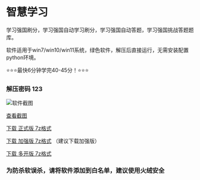 # 智慧学习
学习强国刷分，学习强国自动学习刷分，学习强国自动答题，学习强国挑战答题题库。

软件适用于win7/win10/win11系统，绿色软件，解压后直接运行，无需安装配置python环境。

⭐⭐⭐最快6分钟学完40-45分！⭐⭐⭐

### 解压密码 123

![软件截图](https://s1.ax1x.com/2022/10/13/xa6JRe.jpg)

[查看截图](https://s1.ax1x.com/2022/10/13/xa6JRe.jpg)

[下载 正式版 7z格式](https://ddxy88.github.io/xx/%E6%99%BA%E6%85%A7%E5%AD%A6%E4%B9%A0.7z)

[下载 加强版 7z格式](https://ddxy88.github.io/xx/%E6%99%BA%E6%85%A7%E5%AD%A6%E4%B9%A0%E5%8A%A0%E5%BC%BA%E7%89%88.7z) （建议下载加强版）

[下载 多开版 7z格式](https://avin999.github.io/xx/%E5%AD%A6%E4%B9%A0%E8%BE%BE%E4%BA%BA.7z)

### 为防杀软误杀，请将软件添加到白名单，建议使用火绒安全